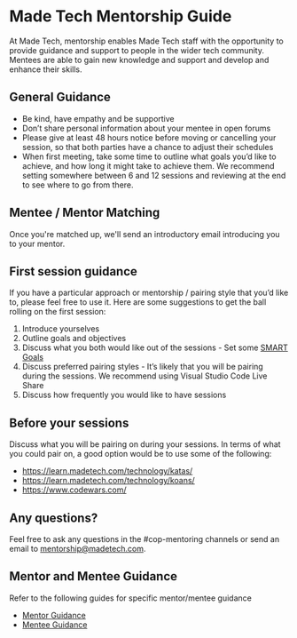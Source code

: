 # Made Tech Mentorship Guide

At Made Tech, mentorship enables Made Tech staff with the opportunity to provide guidance and support to people in the wider tech community. Mentees are able to gain new knowledge and support and develop and enhance their skills.

## General Guidance

* Be kind, have empathy and be supportive
* Don’t share personal information about your mentee in open forums
* Please give at least 48 hours notice before moving or cancelling your session, so that both parties have a chance to adjust their schedules
* When first meeting, take some time to outline what goals you’d like to achieve, and how long it might take to achieve them. We recommend setting somewhere between 6 and 12 sessions and reviewing at the end to see where to go from there. 

## Mentee / Mentor Matching

Once you're matched up, we'll send an introductory email introducing you to your mentor.

## First session guidance

If you have a particular approach or mentorship / pairing style that you’d like to, please feel free to use it. Here are some suggestions to get the ball rolling on the first session:
1. Introduce yourselves
2. Outline goals and objectives
3. Discuss what you both would like out of the sessions - Set some [SMART Goals](https://www.mindtools.com/pages/article/smart-goals.htm)
4. Discuss preferred pairing styles - It’s likely that you will be pairing during the sessions. We recommend using Visual Studio Code Live Share
5. Discuss how frequently you would like to have sessions 

## Before your sessions

Discuss what you will be pairing on during your sessions. In terms of what you could pair on, a good option would be to use some of the following: 
- https://learn.madetech.com/technology/katas/
- https://learn.madetech.com/technology/koans/
- https://www.codewars.com/

## Any questions?

Feel free to ask any questions in the #cop-mentoring channels or send an email to mentorship@madetech.com.

## Mentor and Mentee Guidance

Refer to the following guides for specific mentor/mentee guidance
- [Mentor Guidance](mentors)
- [Mentee Guidance](mentees)